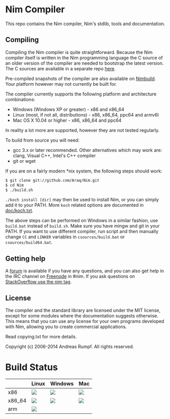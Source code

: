 # Nim Compiler
This repo contains the Nim compiler, Nim's stdlib, tools and 
documentation.

## Compiling
Compiling the Nim compiler is quite straightforward. Because
the Nim compiler itself is written in the Nim programming language
the C source of an older version of the compiler are needed to bootstrap the
latest version. The C sources are available in a separate repo [here](http://github.com/nim-lang/csources).

Pre-compiled snapshots of the compiler are also available on
[Nimbuild](http://build.nim-lang.org/). Your platform however may not 
currently be built for.

The compiler currently supports the following platform and architecture 
combinations:
  
  * Windows (Windows XP or greater) - x86 and x86_64
  * Linux (most, if not all, distributions) - x86, x86_64, ppc64 and armv6l
  * Mac OS X 10.04 or higher - x86, x86_64 and ppc64
  
In reality a lot more are supported, however they are not tested regularly.

To build from source you will need:

  * gcc 3.x or later recommended. Other alternatives which may work
    are: clang, Visual C++, Intel's C++ compiler
  * git or wget

If you are on a fairly modern *nix system, the following steps should work:

```bash
$ git clone git://github.com/Araq/Nim.git
$ cd Nim
$ ./build.sh
```

``./koch install [dir]`` may then be used to install Nim, or you can simply
add it to your PATH. More ``koch`` related options are documented in
[doc/koch.txt](doc/koch.txt).

The above steps can be performed on Windows in a similar fashion, use
``build.bat`` instead of ``build.sh``. Make sure you have mingw and git in
your PATH. If you want to use different compiler, run script and then
manually change `CC` and `LINKER` variables in `csources/build.bat` or
`csources/build64.bat`.

## Getting help
A [forum](http://forum.nim-lang.org/) is available if you have any
questions, and you can also get help in the IRC channel on
[Freenode](irc://irc.freenode.net/nim) in #nim. If you ask questions on
[StackOverflow use the nim
tag](http://stackoverflow.com/questions/tagged/nim).

## License
The compiler and the standard library are licensed under the MIT license, 
except for some modules where the documentation suggests otherwise. This means 
that you can use any license for your own programs developed with Nim, 
allowing you to create commercial applications.

Read copying.txt for more details.

Copyright (c) 2006-2014 Andreas Rumpf.
All rights reserved.

# Build Status
| |Linux|Windows|Mac|
|---|---|---|---|
| x86 | ![](http://178.62.143.63:8010/buildstatusimage?builder=linux-x32-builder) | ![](http://178.62.143.63:8010/buildstatusimage?builder=windows-x32-builder) | ![](http://178.62.143.63:8010/buildstatusimage?builder=mac-x32-builder)
| x86_64 | ![](http://178.62.143.63:8010/buildstatusimage?builder=linux-x64-builder) | ![](http://178.62.143.63:8010/buildstatusimage?builder=windows-x64-builder) | ![](http://178.62.143.63:8010/buildstatusimage?builder=mac-x64-builder)
| arm | ![](http://178.62.143.63:8010/buildstatusimage?builder=linux-arm5-builder) |
